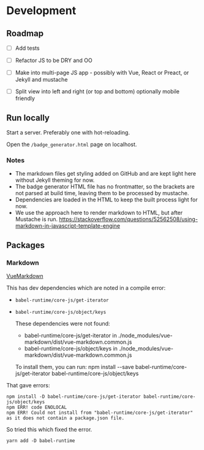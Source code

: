 # Development


## Roadmap

- [ ] Add tests
- [ ] Refactor JS to be DRY and OO
- [ ] Make into multi-page JS app - possibly with Vue, React or Preact, or Jekyll and mustache
- [ ] Split view into left and right (or top and bottom) optionally mobile friendly


## Run locally

Start a server. Preferably one with hot-reloading.

Open the `/badge_generator.html` page on localhost.


### Notes

- The markdown files get styling added on GitHub and are kept light here without Jekyll theming for now.
- The badge generator HTML file has no frontmatter, so the brackets are not parsed at build time, leaving them to be processed by mustache.
- Dependencies are loaded in the HTML to keep the built process light for now.
-  We use the approach here to render markdown to HTML, but after Mustache is run. https://stackoverflow.com/questions/52562508/using-markdown-in-javascript-template-engine


## Packages

### Markdown

[VueMarkdown](https://github.com/miaolz123/vue-markdown)

This has dev dependencies which are noted in a compile error:

- `babel-runtime/core-js/get-iterator`
- `babel-runtime/core-js/object/keys`


    These dependencies were not found:

    * babel-runtime/core-js/get-iterator in ./node_modules/vue-markdown/dist/vue-markdown.common.js
    * babel-runtime/core-js/object/keys in ./node_modules/vue-markdown/dist/vue-markdown.common.js

    To install them, you can run: npm install --save babel-runtime/core-js/get-iterator babel-runtime/core-js/object/keys

That gave errors:

    npm install -D babel-runtime/core-js/get-iterator babel-runtime/core-js/object/keys
    npm ERR! code ENOLOCAL
    npm ERR! Could not install from "babel-runtime/core-js/get-iterator" as it does not contain a package.json file.

So tried this which fixed the error.

    yarn add -D babel-runtime
